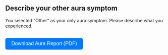 <h2>Describe your other aura symptom</h2>
<p>You selected “Other” as your only aura symptom. Please describe what you experienced.</p>

<button id="generatePdfBtn" class="btn">Download Aura Report (PDF)</button>

<!-- JS Dependencies -->
<script src="https://cdnjs.cloudflare.com/ajax/libs/jspdf/2.5.1/jspdf.umd.min.js"></script>
<script type="module" src="/js/generateAuraReport.js?v=3"></script>

<script type="module">
  document.getElementById("generatePdfBtn").addEventListener("click", async () => {
    // Retrieve and parse the data from localStorage
    const userInfo = JSON.parse(localStorage.getItem("userInfo") || '{}');
    const selectedModalities = JSON.parse(localStorage.getItem("selectedModalities") || '[]');
    const acuteChronicData = JSON.parse(localStorage.getItem("acuteChronic") || '{}');
    const acuteChronicAnswers = JSON.parse(localStorage.getItem("acuteChronicAnswers") || '{}');
    const auraCharacteristicsAnswers = JSON.parse(localStorage.getItem("auraCharacteristicsAnswers") || '[]');
    const criterionBAnswers = JSON.parse(localStorage.getItem("criterionBAnswers") || '{}');

    // Debugging logs to make sure data is being retrieved correctly
    console.log("userInfo:", userInfo);
    console.log("selectedModalities:", selectedModalities);
    console.log("acuteChronicData:", acuteChronicData);
    console.log("acuteChronicAnswers:", acuteChronicAnswers);
    console.log("auraCharacteristicsAnswers:", auraCharacteristicsAnswers);
    console.log("criterionBAnswers:", criterionBAnswers);

    // Check if required data is available
    if (!userInfo || !selectedModalities || !acuteChronicData || !acuteChronicAnswers || !auraCharacteristicsAnswers || !criterionBAnswers) {
      alert("Missing data! Please check your localStorage.");
      return; // Stop if data is missing
    }

    const data = {
      modalities: selectedModalities,
      userInfo: userInfo,
      acuteChronicData: acuteChronicData,
      acuteChronicAnswers: acuteChronicAnswers,
      auraCharacteristicsAnswers: auraCharacteristicsAnswers,
      criterionBAnswers: criterionBAnswers,
    };

    // Ensure data is correct and log it
    console.log("Final data being passed to report:", data);

document.getElementById("generatePdfBtn").addEventListener("click", async () => {
  // Retrieve and parse the data from localStorage
  const userInfo = JSON.parse(localStorage.getItem("userInfo") || '{}');
  const selectedModalities = JSON.parse(localStorage.getItem("selectedModalities") || '[]');
  const acuteChronicData = JSON.parse(localStorage.getItem("acuteChronic") || '{}');
  const acuteChronicAnswers = JSON.parse(localStorage.getItem("acuteChronicAnswers") || '{}');
  const auraCharacteristicsAnswers = JSON.parse(localStorage.getItem("auraCharacteristicsAnswers") || '[]');
  const criterionBAnswers = JSON.parse(localStorage.getItem("criterionBAnswers") || '{}');

  // Debugging logs to make sure data is being retrieved correctly
  console.log("userInfo:", userInfo);
  console.log("selectedModalities:", selectedModalities);
  console.log("acuteChronicData:", acuteChronicData);
  console.log("acuteChronicAnswers:", acuteChronicAnswers);
  console.log("auraCharacteristicsAnswers:", auraCharacteristicsAnswers);
  console.log("criterionBAnswers:", criterionBAnswers);

  // Check if required data is available
  if (!userInfo || !selectedModalities || !acuteChronicData || !acuteChronicAnswers || !auraCharacteristicsAnswers || !criterionBAnswers) {
    alert("Missing data! Please check your localStorage.");
    return; // Stop if data is missing
  }

  const data = {
    modalities: selectedModalities,
    userInfo: userInfo,
    acuteChronicData: acuteChronicData,
    acuteChronicAnswers: acuteChronicAnswers,
    auraCharacteristicsAnswers: auraCharacteristicsAnswers,
    criterionBAnswers: criterionBAnswers,
  };

  // Ensure data is correct and log it
  console.log("Final data being passed to report:", data);

  // Call the function to generate the PDF
  await window.generateAuraReport(data); // Pass the data to the report generation function
});


    // Call the function to generate the PDF
    await window.generateAuraReport(data); // Pass the data to the report generation function
  });
</script>


<style>
  .btn {
    margin-top: 1rem;
    padding: 0.6rem 1.2rem;
    font-size: 1rem;
    border: none;
    border-radius: 6px;
    cursor: pointer;
    background-color: #007bff;
    color: white;
  }

  .btn:hover {
    background-color: #0056b3;
  }
</style>
